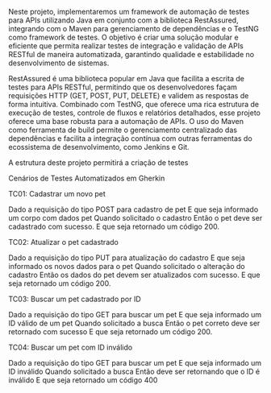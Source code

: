 Neste projeto, implementaremos um framework de automação de testes para APIs utilizando Java em conjunto com a biblioteca RestAssured, integrando com o Maven para gerenciamento de dependências e o TestNG como framework de testes. O objetivo é criar uma solução modular e eficiente que permita realizar testes de integração e validação de APIs RESTful de maneira automatizada, garantindo qualidade e estabilidade no desenvolvimento de sistemas.

RestAssured é uma biblioteca popular em Java que facilita a escrita de testes para APIs RESTful, permitindo que os desenvolvedores façam requisições HTTP (GET, POST, PUT, DELETE) e validem as respostas de forma intuitiva. Combinado com TestNG, que oferece uma rica estrutura de execução de testes, controle de fluxos e relatórios detalhados, esse projeto oferece uma base robusta para a automação de APIs. O uso do Maven como ferramenta de build permite o gerenciamento centralizado das dependências e facilita a integração contínua com outras ferramentas do ecossistema de desenvolvimento, como Jenkins e Git.

A estrutura deste projeto permitirá a criação de testes 



Cenários de Testes Automatizados em Gherkin



TC01: Cadastrar um novo pet

Dado a requisição do tipo POST para cadastro de pet
E que seja informado um corpo com dados pet
Quando solicitado o cadastro
Então o pet deve ser cadastrado com sucesso.
E que seja retornado um código 200.


TC02: Atualizar o pet cadastrado

Dado a requisição do tipo PUT para atualização do cadastro
E que seja informado os novos dados para o pet
Quando solicitado o alteração do cadastro
Então os dados do pet devem ser atualizados com sucesso.
E que seja retornado um código 200.


TC03: Buscar um pet cadastrado por ID

Dado a requisição do tipo GET para buscar um pet
E que seja informado um ID válido de um pet
Quando solicitado a busca
Então o pet correto deve ser retornado com sucesso
E que seja retornado um código 200.


TC04: Buscar um pet com ID inválido

Dado a requisição do tipo GET para buscar um pet
E que seja informado um ID inválido
Quando solicitado a busca
Então deve ser retornando que o ID é inválido
E que seja retornado um código 400
